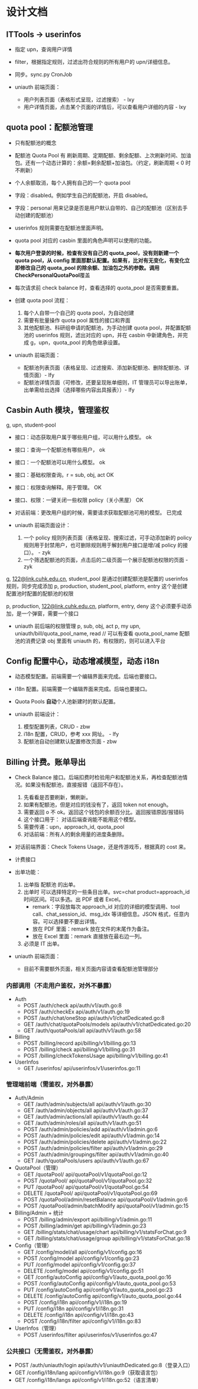 # 设计文档

## ITTools -> userinfos

- 指定 upn，查询用户详情
- filter，根据指定规则，过滤出符合规则的所有用户的 upn/详细信息。
- 同步。sync.py CronJob

- uniauth 前端页面：
  - 用户列表页面（表格形式呈现，过滤搜索） - lxy
  - 用户详情页面，点击某个页面的详情后，可以查看用户详细的内容 - lxy

## quota pool：配额池管理

- 只有配额池的概念
- 配额池 Quota Pool 有 刷新周期、定期配额、剩余配额、上次刷新时间、加油包。还有一个动态计算的：余额=剩余配额+加油包。（约定，刷新周期 < 0 时不刷新）
- 个人余额取消，每个人拥有自己的一个 quota pool
- 字段：disabled。例如学生自己的配额池，开启 disabled。
- 字段：personal 用来记录是否是用户默认自带的、自己的配额池（区别去手动创建的配额池）
- userinfos 规则需要在配额池里面声明。
- quota pool 对应的 casbin 里面的角色声明可以使用的功能。
- **每次用户登录的时候，检查有没有自己的 quota_pool，没有则新建一个 quota pool，从 config 里面那默认配置。如果有，比对有无变化，有变化立即修改自己的 quota_pool 的除余额、加油包之外的参数。调用 CheckPersonalQuotaPool**覆盖
- 每次请求前 check balance 时，查看选择的 quota_pool 是否需要重置。
- 创建 quota pool 流程：

  1. 每个人自带一个自己的 quota pool，为自动创建
  2. 需要有批量操作 quota pool 属性的接口和界面
  3. 其他配额池、科研组申请的配额池，为手动创建 quota pool，并配置配额池的 userinfos 规则，滤出对应的 upn，并在 casbin 中新建角色，并完成 g，upn，quota_pool 的角色继承设置。

- uniauth 前端页面：
  - 配额池列表页面（表格呈现、过滤搜索、添加新配额池、删除配额池、详情页面）- lfy
  - 配额池详情页面（可修改，还要呈现账单细则，IT 管理员可以导出账单，出单需给出选择（选择哪些内容出具报表））- lfy

## Casbin Auth 模块，管理鉴权

g, upn, student-pool

- 接口：动态获取用户属于哪些用户组，可以用什么模型。 ok
- 接口：查询一个配额池有哪些用户， ok
- 接口：一个配额池可以用什么模型。 ok
- 接口：基础权限查询。r = sub, obj, act OK
- 接口：权限查询解释。用于管理。 OK
- 接口、权限：一键关闭一些权限 policy（关小黑屋） OK
- 对话前端：更改用户组的时候，需要请求获取配额池可用的模型。 已完成

- uniauth 前端页面设计：
  1. 一个 policy 规则列表页面（表格呈现、搜索过滤，可手动添加新的 policy 规则用于封禁用户，也可删除规则用于解封用户接口是增/减 policy 的接口）。 - zyk
  2. 一个筛选配额池的页面，点击后的二级页面一个展示配额池权限的页面 - zyk

g, 122@link.cuhk.edu.cn, student_pool 是通过创建配额池是配置的 userinfos 规则，同步完成添加
p, production, student_pool, platform, entry 这个是创建配置池时配置的配额池的权限

p, production, 122@link.cuhk.edu.cn, platform, entry, deny 这个必须要手动添加，是一个弹窗，需要一个接口

- uniauth 前后端的权限管理
  p, sub, obj, act
  p, my upn, uniauth/bill/quota_pool_name, read // 可以有查看 quota_pool_name 配额池的消费记录
  obj 里面有 uniauth 的，有权限的，则可以进入平台

## Config 配置中心，动态增减模型，动态 i18n

- 动态模型配置。前端需要一个编辑界面来完成。后端也要接口。
- i18n 配置。前端需要一个编辑界面来完成。后端也要接口。
- Quota Pools **自动**个人池新建时的默认配置。

- uniauth 前端设计：
  1. 模型配置列表，CRUD - zbw
  2. i18n 配置，CRUD，参考 xxx 网址。 - lfy
  3. 配额池自动创建默认配置修改页面 - zbw

## Billing 计费。账单导出

- Check Balance 接口。后端扣费时检验用户和配额池关系，再检查配额池情况。如果没有配额池，直接报错（返回不存在）。
  1. 先看看是否要刷新，懒刷新。
  2. 如果有配额池，但是对应的钱没有了，返回 token not enough。
  3. 需要返回 o 不 ok。返回这个钱包的余额百分比。返回报错原因/报错码
  4. 这个接口用于： 对话后端查询能不能用这个模型。
  5. 需要传递：upn，approach_id, quota_pool
  6. 对话前端：所有人的剩余用量的进度条删除。
- 对话前端界面：Check Tokens Usage，还是传游戏币，根据真的 cost 来。
- 计费接口

- 出单功能：

  1. 出单指 配额池 的出单。
  2. 出单时 可以选择特定的一些条目出单。svc=chat product=approach_id 时间区间。可以多选。出 PDF 或者 Excel。
     - remark：字段放每次 approach_id 对应的详细的模型调用、tool call、chat_session_id、msg_idx 等详细信息。JSON 格式，任意内容。可以选择要不要出详情。
     - 放在 PDF 里面：remark 放在文件的末尾作为备注。
     - 放在 Excel 里面：remark 直接放在最右边一列。
  3. 必须是 IT 出单。

- uniauth 前端页面：
  <!-- - 能够让配额池管理员等查看特定配额池的消费记录。可以自己增减团队成员。不可以出账。 -->
  - 目前不需要额外页面，相关页面内容请查看配额池管理部分


### 内部调用（不走用户鉴权，对外不暴露）
- Auth
    - POST /auth/check api/auth/v1/auth.go:8
    - POST /auth/checkEx api/auth/v1/auth.go:19
    - POST /auth/chat/oneStop api/auth/v1/chatDedicated.go:8
    - GET /auth/chat/quotaPools/models api/auth/v1/chatDedicated.go:20
    - GET /auth/quotaPools/all api/auth/v1/auth.go:58
- Billing
    - POST /billing/record api/billing/v1/billing.go:13
    - POST /billing/check api/billing/v1/billing.go:31
    - POST /billing/checkTokensUsage api/billing/v1/billing.go:41
- UserInfos
    - GET /userinfos/ api/userinfos/v1/userinfos.go:11

### 管理端前端（需鉴权，对外暴露）
- Auth/Admin
    - GET /auth/admin/subjects/all api/auth/v1/auth.go:30
    - GET /auth/admin/objects/all api/auth/v1/auth.go:37
    - GET /auth/admin/actions/all api/auth/v1/auth.go:44
    - GET /auth/admin/roles/all api/auth/v1/auth.go:51
    - POST /auth/admin/policies/add api/auth/v1/admin.go:6
    - POST /auth/admin/policies/edit api/auth/v1/admin.go:14
    - POST /auth/admin/policies/delete api/auth/v1/admin.go:22
    - POST /auth/admin/policies/filter api/auth/v1/admin.go:29
    - POST /auth/admin/groupings/filter api/auth/v1/admin.go:40
    - GET /auth/quotaPools/users api/auth/v1/auth.go:67
- QuotaPool（管理）
    - GET /quotaPool/ api/quotaPool/v1/quotaPool.go:12
    - POST /quotaPool/ api/quotaPool/v1/quotaPool.go:32
    - PUT /quotaPool/ api/quotaPool/v1/quotaPool.go:54
    - DELETE /quotaPool/ api/quotaPool/v1/quotaPool.go:69
    - POST /quotaPool/admin/resetBalance api/quotaPool/v1/admin.go:6
    - POST /quotaPool/admin/batchModify api/quotaPool/v1/admin.go:15
- Billing/Admin + 统计
    - POST /billing/admin/export api/billing/v1/admin.go:11
    - POST /billing/admin/get api/billing/v1/admin.go:23
    - GET /billing/stats/chat/usage/chart api/billing/v1/statsForChat.go:9
    - GET /billing/stats/chat/usage/group api/billing/v1/statsForChat.go:18
- Config（管理）
    - GET /config/model/all api/config/v1/config.go:16
    - POST /config/model api/config/v1/config.go:23
    - PUT /config/model api/config/v1/config.go:37
    - DELETE /config/model api/config/v1/config.go:51
    - GET /config/autoConfig api/config/v1/auto_quota_pool.go:16
    - POST /config/autoConfig api/config/v1/auto_quota_pool.go:53
    - PUT /config/autoConfig api/config/v1/auto_quota_pool.go:23
    - DELETE /config/autoConfig api/config/v1/auto_quota_pool.go:44
    - POST /config/i18n api/config/v1/i18n.go:19
    - PUT /config/i18n api/config/v1/i18n.go:31
    - DELETE /config/i18n api/config/v1/i18n.go:43
    - POST /config/i18n/filter api/config/v1/i18n.go:83
- UserInfos（管理）
    - POST /userinfos/filter api/userinfos/v1/userinfos.go:47

### 公共接口（无需鉴权，对外暴露）

- POST /auth/uniauth/login api/auth/v1/uniauthDedicated.go:8（登录入口）
- GET /config/i18n/lang api/config/v1/i18n.go:9（获取语言包）
- GET /config/i18n/langs api/config/v1/i18n.go:52（语言清单）
